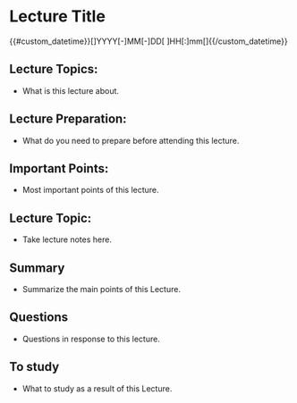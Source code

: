 # Lecture Title
{{#custom_datetime}}[]YYYY[-]MM[-]DD[ ]HH[:]mm[]{{/custom_datetime}}

## Lecture Topics:
- What is this lecture about.

## Lecture Preparation:
- What do you need to prepare before attending this lecture.

## Important Points:
- Most important points of this lecture.

## Lecture Topic: 
- Take lecture notes here.

## Summary
- Summarize the main points of this Lecture.

## Questions
- Questions in response to this lecture.
 
## To study
- What to study as a result of this Lecture.
